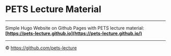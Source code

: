 # PETS Lecture Material

---

Simple Hugo Website on Github Pages with PETS lecture material: **[https://pets-lecture.github.io](https://pets-lecture.github.io/)**

---

© https://github.com/pets-lecture

